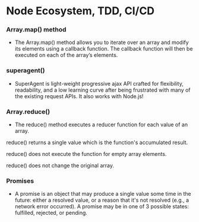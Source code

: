 # Node Ecosystem, TDD, CI/CD

### Array.map() method

* The Array.map() method allows you to iterate over an array and modify its elements using a callback function. The callback function will then be executed on each of the array’s elements.

### superagent()

* SuperAgent is light-weight progressive ajax API crafted for flexibility, readability, and a low learning curve after being frustrated with many of the existing request APIs. It also works with Node.js!

### Array.reduce()

* The reduce() method executes a reducer function for each value of an array.

reduce() returns a single value which is the function's accumulated result.

reduce() does not execute the function for empty array elements.

reduce() does not change the original array.

### Promises 

* A promise is an object that may produce a single value some time in the future: either a resolved value, or a reason that it's not resolved (e.g., a network error occurred). A promise may be in one of 3 possible states: fulfilled, rejected, or pending.